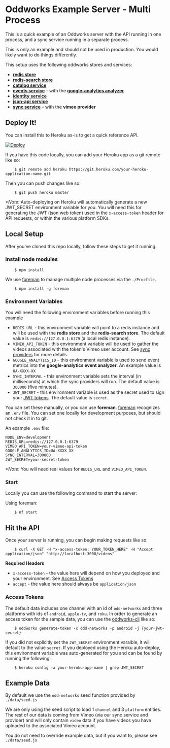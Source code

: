 # Oddworks Example Server - Multi Process

This is a quick example of an Oddworks server with the API running in one process, and a sync service running in a separate process.

This is only an example and should not be used in production. You would likely want to do things differently.

This setup uses the following oddworks stores and services:

- __[redis store](https://github.com/oddnetworks/oddworks/tree/master/lib/stores/redis)__
- __[redis-search store](https://github.com/oddnetworks/oddworks/tree/master/lib/stores/redis-search)__
- __[catalog service](https://github.com/oddnetworks/oddworks/blob/master/lib/services/catalog)__
- __[events service](https://github.com/oddnetworks/oddworks/blob/master/lib/services/events)__ - with the __[google-analytics analyzer](https://github.com/oddnetworks/oddworks/tree/master/lib/services/events/analyzers)__
- __[identity service](https://github.com/oddnetworks/oddworks/tree/master/lib/services/identity)__
- __[json-api service](https://github.com/oddnetworks/oddworks/tree/master/lib/services/json-api)__
- __[sync service](https://github.com/oddnetworks/oddworks/tree/master/lib/services/sync)__ - with the __vimeo provider__

## Deploy It!

You can install this to Heroku as-is to get a quick reference API.

[![Deploy](https://www.herokucdn.com/deploy/button.svg)](https://heroku.com/deploy)

If you have this code locally, you can add your Heroku app as a git remote like so:

		$ git remote add heroku https://git.heroku.com/your-heroku-application-name.git

Then you can push changes like so:

		$ git push heroku master

_*Note_: Auto-deploying on Heroku will automatically generate a new JWT_SECRET environment variable for you. You will need this for generating the JWT (json web token) used in the `x-access-token` header for API requests, or within the various platform SDKs.

## Local Setup

After you've cloned this repo locally, follow these steps to get it running.

### Install node modules

		$ npm install

We use [foreman](https://www.npmjs.com/package/foreman) to manage multiple node processes via the `./Procfile`.

		$ npm install -g foreman

### Environment Variables

You will need the following environment variables before running this example

- `REDIS_URL` - this environment variable will point to a redis instance and will be used with the __redis store__ and the __redis-search store__. The default value is `redis://127.0.0.1:6379` (a local redis instance).
- `VIMEO_API_TOKEN` - this environment variable will be used to gather the videos associated with the token's Vimeo user account. See [sync providers](https://github.com/oddnetworks/oddworks/tree/master/lib/services/sync/providers) for more details.
- `GOOGLE_ANALYTICS_ID` - this environment variable is used to send event metrics into the __google-analytics event analyzer__. An example value is `UA-XXXX-XX`
- `SYNC_INTERVAL` - this environment variable sets the interval (in milliseconds) at which the sync providers will run. The default value is `300000` (five minutes).
- `JWT_SECRET` - this environment variable is used as the secret used to sign your [JWT tokens](https://jwt.io/). The default value is `secret`.

You can set these manually, or you can use __foreman__. [foreman](https://www.npmjs.com/package/foreman) recognizes an `.env` file. You can set one locally for development purposes, but should not check it in to git.

An example `.env` file:
```
NODE_ENV=development
REDIS_URL=redis://127.0.0.1:6379
VIMEO_API_TOKEN=your-vimeo-api-token
GOOGLE_ANALYTICS_ID=UA-XXXX_XX
SYNC_INTERVAL=300000
JWT_SECRET=your-secret-token
```
_*Note_: You will need real values for `REDIS_URL` and `VIMEO_API_TOKEN`.

### Start

Locally you can use the following command to start the server:

Using foreman:

		$ nf start

## Hit the API

Once your server is running, you can begin making requests like so:

		$ curl -X GET -H "x-access-token: YOUR_TOKEN_HERE" -H "Accept: application/json" "http://localhost:3000/videos"

__Required Headers__

- `x-access-token` - the value here will depend on how you deployed and your environment. See [Access Tokens](#access-tokens)
- `accept` - the value here should always be `application/json`

### Access Tokens

The default data includes one channel with an id of `odd-networks` and three platforms with ids of `android`, `apple-tv`, and `roku`. In order to generate an access token for the sample data, you can use the [oddworks-cli](https://www.npmjs.com/package/@oddnetworks/oddworks-cli) like so:

		$ oddworks generate-token -c odd-networks -p android -j {your-jwt-secret}

If you did not explicitly set the `JWT_SECRET` environment varaible, it will default to the value `secret`. If you deployed using the Heroku auto-deploy, this environment variable was auto-generated for you and can be found by running the following:

		$ heroku config -a your-heroku-app-name | grep JWT_SECRET

## Example Data

By default we use the `odd-networks` seed function provided by `./data/seed.js`

We are only using the seed script to load 1 `channel` and 3 `platform` entities. The rest of our data is coming from Vimeo (via our sync service and provider) and will only contain `video` data if you have videos you have uploaded to the associated Vimeo account.

You do not need to override example data, but if you want to, please see `./data/seed.js`
